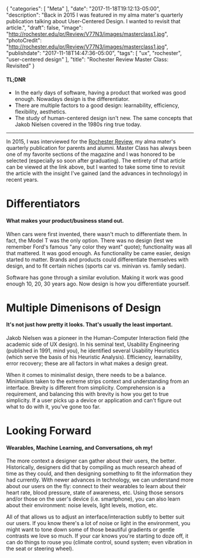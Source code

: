 {
   "categories": [
      "Meta"
   ],
   "date": "2017-11-18T19:12:13-05:00",
   "description": "Back in 2015 I was featured in my alma mater's quarterly publication talking about User-Centered Design. I wanted to revisit that article.",
   "draft": false,
   "image": "http://rochester.edu/pr/Review/V77N3/images/masterclass1.jpg",
   "photoCredit": "http://rochester.edu/pr/Review/V77N3/images/masterclass1.jpg",
   "publishdate": "2017-11-18T14:47:36-05:00",
   "tags": [
      "ux",
      "rochester",
      "user-centered design"
   ],
   "title": "Rochester Review Master Class: Revisited"
}

<div class="tldnr">
  <h4>TL;DNR</h4>
  <ul>
    <li>In the early days of software, having a product that worked was good enough. Nowadays design is the differentiator.</li>
    <li>There are multiple factors to a good design: learnability, efficiency, flexibility, aesthetics.</li>
    <li>The study of human-centered design isn't new. The same concepts that Jakob Nielsen covered in the 1980s ring true today.</li>
  </ul>
</div>
<hr/>

In 2015, I was interviewed for the [Rochester Review](http://rochester.edu/pr/Review/V77N3/1001_masterclass.html), my alma mater's quarterly publication for parents and alumni. Master Class has always been one of my favorite sections of the magazine and I was honored to be selected (especially so soon after graduating). The entirety of that article can be viewed at the link above, but I wanted to take some time to revisit the article with the insight I've gained (and the advances in technology) in recent years.

# Differentiators <a name="differentiators" href="#differentiators"><i class="ion-link"></i></a>
#### What makes your product/business stand out.

When cars were first invented, there wasn't much to differentiate them. In fact, the Model T was the only option. There was no design (lest we remember Ford's famous "any color they want" quote); functionality was all that mattered. It was good enough. As functionality be came easier, design started to matter. Brands and products could differentiate themselves with design, and to fit certain niches (sports car vs. minivan vs. family sedan).

Software has gone through a similar evolution. Making it work was good enough 10, 20, 30 years ago. Now design is how you differentiate yourself.

# Multiple Dimenisons of Design <a name="dimensions" href="#dimensions"><i class="ion-link"></i></a>
#### It's not just how pretty it looks. That's usually the least important.

Jakob Nielsen was a pioneer in the Human-Computer Interaction field (the academic side of UX design). In his seminal text, Usability Engineering (published in 1991, mind you), he identified several Usability Heuristics (which serve the basis of his Heuristic Analysis). Efficiency, learnability, error recovery; these are all factors in what makes a design great.

When it comes to minimalist design, there needs to be a balance. Minimalism taken to the extreme strips context and understanding from an interface. Brevity is different from simplicity. Comprehension is a requirement, and balancing this with brevity is how you get to true simplicity. If a user picks up a device or application and can't figure out what to do with it, you've gone too far.

# Looking Forward <a name="forward" href="#forward"><i class="ion-link"></i></a>
#### Wearables, Machine Learning, and Conversations, oh my!

The more context a designer can gather about their users, the better. Historically, designers did that by compiling as much research ahead of time as they could, and then designing something to fit the information they had currently. With newer advances in technology, we can understand more about our users on the fly: connect to their wearables to learn about their heart rate, blood pressure, state of awareness, etc. Using those sensors and/or those on the user's device (i.e. smartphone), you can also learn about their environment: noise levels, light levels, motion, etc.

All of that allows us to adjust an interface/interaction subtly to better suit our users. If you know there's a lot of noise or light in the environment, you might want to tone down some of those beautiful gradients or gentle contrasts we love so much. If your car knows you're starting to doze off, it can do things to rouse you (climate control, sound system; even vibration in the seat or steering wheel).
